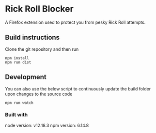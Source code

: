 # Rick Roll Blocker

A Firefox extension used to protect you from pesky Rick Roll attempts.

## Build instructions

Clone the git repository and then run

```
npm install 
npm run dist
```


## Development
You can also use the below script to continuously update the build folder upon changes to the source code

```
npm run watch
```

### Built with

node version: v12.18.3
npm version: 6.14.8